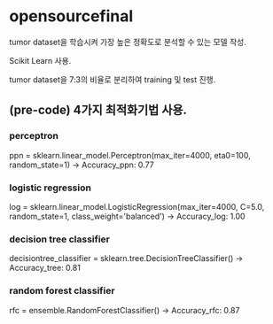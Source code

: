 # opensourcefinal

tumor dataset을 학습시켜 가장 높은 정확도로 분석할 수 있는 모델 작성.

Scikit Learn 사용.

tumor dataset을 7:3의 비율로 분리하여 training 및 test 진행.

## (pre-code) 4가지 최적화기법 사용.

  ### perceptron

ppn = sklearn.linear_model.Perceptron(max_iter=4000, eta0=100, random_state=1)
-> Accuracy_ppn: 0.77
    
### logistic regression
log = sklearn.linear_model.LogisticRegression(max_iter=4000, C=5.0, random_state=1, class_weight='balanced')
-> Accuracy_log: 1.00
    
### decision tree classifier
decisiontree_classifier = sklearn.tree.DecisionTreeClassifier()
-> Accuracy_tree: 0.81

### random forest classifier
rfc = ensemble.RandomForestClassifier()
-> Accuracy_rfc: 0.87

